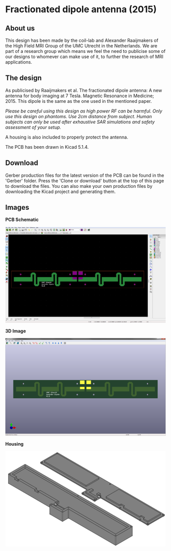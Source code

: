 # Fractionated dipole antenna (2015)

## About us
This design has been made by the coil-lab and Alexander Raaijmakers of the High Field MRI Group of the UMC Utrecht in the Netherlands. We are part of a research group which means we feel the need to publicise some of our designs to whomever can make use of it, to further the research of MRI applications.


## The design
As publicised by Raaijmakers et al. The fractionated dipole antenna: A new antenna for body imaging at 7 Tesla. Magnetic Resonance in Medicine; 2015. This dipole is the same as the one used in the mentioned paper. 

*Please be careful using this design as high power RF can be harmful. Only use this design on phantoms. Use 2cm distance from subject. Human subjects can only be used after exhaustive SAR simulations and safety assessment of your setup.*

A housing is also included to properly protect the antenna.

The PCB has been drawn in Kicad 5.1.4.


## Download
Gerber production files for the latest version of the PCB can be found in the 'Gerber' folder. Press the 'Clone or download' button at the top of this page to download the files. You can also make your own production files by downloading the Kicad project and generating them.


## Images
**PCB Schematic**
<!--- ![PCB Schematic](Images/Kicad screenshot.png) --->
<img src="Images/Kicad screenshot.png?raw=true" />

**3D Image**
<!--- ![3D Image](Images/Kicad 3D.png) --->
<img src="Images/Kicad 3D.png?raw=true" />

**Housing**
<!--- ![3D Image zoom](Images/Kicad screenshot.png) --->
<img src="Images/Housing.png?raw=true" />
